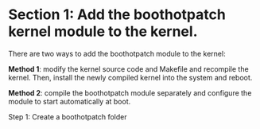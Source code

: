 # **Section 1**: Add the boothotpatch kernel module to the kernel.

There are two ways to add the boothotpatch module to the kernel:

**Method 1**: modify the kernel source code and Makefile and recompile the kernel. Then, install the newly compiled kernel into the system and reboot.

**Method 2**: compile the boothotpatch module separately and configure the module to start automatically at boot.

Step 1: Create a boothotpatch folder

